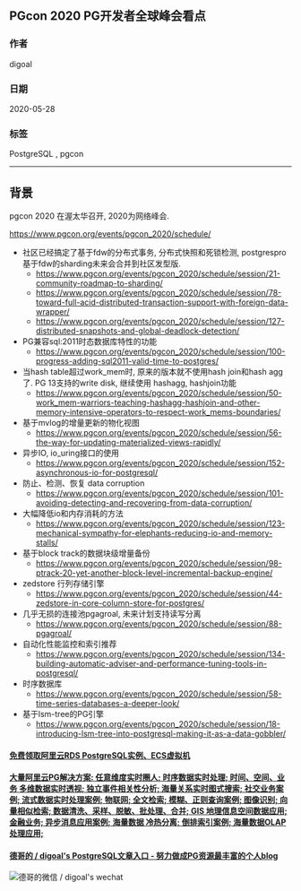 ## PGcon 2020 PG开发者全球峰会看点   
  
### 作者  
digoal  
  
### 日期  
2020-05-28  
  
### 标签  
PostgreSQL , pgcon   
  
----  
  
## 背景  
pgcon 2020 在渥太华召开, 2020为网络峰会.    
  
https://www.pgcon.org/events/pgcon_2020/schedule/  
  
- 社区已经搞定了基于fdw的分布式事务, 分布式快照和死锁检测, postgrespro基于fdw的sharding未来会合并到社区发型版.    
    - https://www.pgcon.org/events/pgcon_2020/schedule/session/21-community-roadmap-to-sharding/  
    - https://www.pgcon.org/events/pgcon_2020/schedule/session/78-toward-full-acid-distributed-transaction-support-with-foreign-data-wrapper/  
    - https://www.pgcon.org/events/pgcon_2020/schedule/session/127-distributed-snapshots-and-global-deadlock-detection/  
- PG兼容sql:2011时态数据库特性的功能    
    - https://www.pgcon.org/events/pgcon_2020/schedule/session/100-progress-adding-sql2011-valid-time-to-postgres/  
- 当hash table超过work_mem时, 原来的版本就不使用hash join和hash agg了. PG 13支持的write disk, 继续使用 hashagg, hashjoin功能    
    - https://www.pgcon.org/events/pgcon_2020/schedule/session/50-work_mem-warriors-teaching-hashagg-hashjoin-and-other-memory-intensive-operators-to-respect-work_mems-boundaries/  
- 基于mvlog的增量更新的物化视图    
    - https://www.pgcon.org/events/pgcon_2020/schedule/session/56-the-way-for-updating-materialized-views-rapidly/  
- 异步IO, io_uring接口的使用    
    - https://www.pgcon.org/events/pgcon_2020/schedule/session/152-asynchronous-io-for-postgresql/  
- 防止、检测、恢复 data corruption  
    - https://www.pgcon.org/events/pgcon_2020/schedule/session/101-avoiding-detecting-and-recovering-from-data-corruption/  
- 大幅降低io和内存消耗的方法    
    - https://www.pgcon.org/events/pgcon_2020/schedule/session/123-mechanical-sympathy-for-elephants-reducing-io-and-memory-stalls/  
- 基于block track的数据块级增量备份    
    - https://www.pgcon.org/events/pgcon_2020/schedule/session/98-ptrack-20-yet-another-block-level-incremental-backup-engine/  
- zedstore 行列存储引擎    
    - https://www.pgcon.org/events/pgcon_2020/schedule/session/44-zedstore-in-core-column-store-for-postgres/  
- 几乎无损的连接池pgagroal, 未来计划支持读写分离    
    - https://www.pgcon.org/events/pgcon_2020/schedule/session/88-pgagroal/  
- 自动化性能监控和索引推荐    
    - https://www.pgcon.org/events/pgcon_2020/schedule/session/134-building-automatic-adviser-and-performance-tuning-tools-in-postgresql/  
- 时序数据库    
    - https://www.pgcon.org/events/pgcon_2020/schedule/session/58-time-series-databases-a-deeper-look/  
- 基于lsm-tree的PG引擎    
    - https://www.pgcon.org/events/pgcon_2020/schedule/session/18-introducing-lsm-tree-into-postgresql-making-it-as-a-data-gobbler/  
    
  
  
  
  
  
  
  
  
  
  
  
  
  
  
  
  
  
#### [免费领取阿里云RDS PostgreSQL实例、ECS虚拟机](https://www.aliyun.com/database/postgresqlactivity "57258f76c37864c6e6d23383d05714ea")
  
  
#### [大量阿里云PG解决方案: 任意维度实时圈人; 时序数据实时处理; 时间、空间、业务 多维数据实时透视; 独立事件相关性分析; 海量关系实时图式搜索; 社交业务案例; 流式数据实时处理案例; 物联网; 全文检索; 模糊、正则查询案例; 图像识别; 向量相似检索; 数据清洗、采样、脱敏、批处理、合并; GIS 地理信息空间数据应用; 金融业务; 异步消息应用案例; 海量数据 冷热分离; 倒排索引案例; 海量数据OLAP处理应用;](https://yq.aliyun.com/topic/118 "40cff096e9ed7122c512b35d8561d9c8")
  
  
#### [德哥的 / digoal's PostgreSQL文章入口 - 努力做成PG资源最丰富的个人blog](https://github.com/digoal/blog/blob/master/README.md "22709685feb7cab07d30f30387f0a9ae")
  
  
![德哥的微信 / digoal's wechat](../pic/digoal_weixin.jpg "f7ad92eeba24523fd47a6e1a0e691b59")
  

